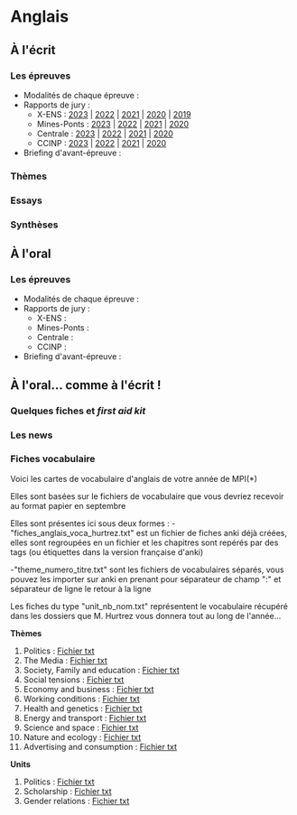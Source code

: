 # Anglais

## À l'écrit
### Les épreuves
* Modalités de chaque épreuve :
* Rapports de jury :
    * X-ENS : [2023](/anglais/ecrit/rapports/anglais_x_ens_rapport_2023.pdf) | [2022](/anglais/ecrit/rapports/anglais_x_ens_rapport_2022.pdf) | [2021](/anglais/ecrit/rapports/anglais_x_ens_rapport_2021.pdf) | [2020](/anglais/ecrit/rapports/anglais_x_ens_rapport_2020.pdf) | [2019](/anglais/ecrit/rapports/anglais_x_ens_rapport_2019.pdf)
    * Mines-Ponts : [2023](https://www.concoursminesponts.fr/resources/Rapport-Final-Ecrit-2023.pdf) | [2022](https://www.concoursminesponts.fr/resources/Rapport-Final-Ecrit-2022.pdf) | [2021](https://www.concoursminesponts.fr/resources/Rapport-Final-Ecrit-2021.pdf) | [2020](https://www.concoursminesponts.fr/resources/Rapport-Final-Ecrit-2020.pdf)
    * Centrale : [2023](https://www.concours-centrale-supelec.fr/CentraleSupelec/2023/Multi/XXe-LVen.pdf) | [2022](https://www.concours-centrale-supelec.fr/CentraleSupelec/2022/Multi/XXe-LVen.pdf) | [2021](https://www.concours-centrale-supelec.fr/CentraleSupelec/2021/Multi/XXe-LVen.pdf) | [2020](https://www.concours-centrale-supelec.fr/CentraleSupelec/2020/Multi/XXe-LVen.pdf)
    * CCINP : [2023](/anglais/ecrit/rapports/anglais_ccinp_rapport_2023.pdf) | [2022](/anglais/ecrit/rapports/anglais_ccinp_rapport_2022.pdf) | [2021](/anglais/ecrit/rapports/anglais_ccinp_rapport_2021.pdf) | [2020](/anglais/ecrit/rapports/anglais_ccinp_rapport_2020.pdf)
* Briefing d'avant-épreuve :
### Thèmes
### Essays
### Synthèses

## À l'oral
### Les épreuves
* Modalités de chaque épreuve :
* Rapports de jury :
    * X-ENS :
    * Mines-Ponts :
    * Centrale :
    * CCINP :
* Briefing d'avant-épreuve :


## À l'oral… comme à l'écrit !
### Quelques fiches et _first aid kit_
### Les news 

### Fiches vocabulaire 
Voici les cartes de vocabulaire d'anglais de votre année de MPI(*)

Elles sont basées sur le fichiers de vocabulaire que vous devriez recevoir au format papier en septembre

Elles sont présentes ici sous deux formes : 
-"fiches_anglais_voca_hurtrez.txt" est un fichier de fiches anki déjà créées, elles sont regroupées en un fichier et les chapitres sont repérés par des tags (ou étiquettes dans la version française d'anki)

-"theme_numero_titre.txt" sont les fichiers de vocabulaires séparés, vous pouvez les importer sur anki en prenant pour séparateur de champ ":" et séparateur de ligne le retour à la ligne

Les fiches du type "unit_nb_nom.txt" représentent le vocabulaire récupéré dans les dossiers que M. Hurtrez vous donnera tout au long de l'année...

**Thèmes**

  1. Politics : [Fichier txt](/anglais/theme_1_politics.txt)
  2. The Media : [Fichier txt](/anglais/theme_2_the_media.txt)
  3. Society, Family and education : [Fichier txt](/anglais/theme_3_society_family_and_education.txt)
  4. Social tensions : [Fichier txt](/anglais/theme_4_social_tensions.txt)
  5. Economy and business : [Fichier txt](/anglais/theme_5_economy_and_business.txt)
  6. Working conditions : [Fichier txt](/anglais/theme_6_working_conditions.txt)
  7. Health and genetics : [Fichier txt](/anglais/theme_7_health_and_genetics.txt)
  8. Energy and transport : [Fichier txt](/anglais/theme_8_energy_and_transport.txt)
  9. Science and space : [Fichier txt](/anglais/theme_9_science_and_space.txt)
  10. Nature and ecology : [Fichier txt](/anglais/theme_10_nature_and_ecology.txt)
  11. Advertising and consumption : [Fichier txt](/anglais/theme_11_advertising_and_consumption)


**Units**
   1. Politics : [Fichier txt](/anglais/unit_1_politics.txt)
   2. Scholarship : [Fichier txt](/anglais/unit_2_scholarship.txt)
   3. Gender relations : [Fichier txt](/anglais/unit_3_gender_relations.txt)

